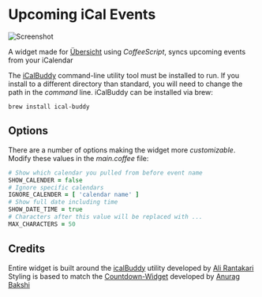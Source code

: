 # Upcoming iCal Events

![Screenshot](https://raw.githubusercontent.com/cbeardsmore/Upcoming-iCal-Events/master/screenshot.png)

A widget made for [Übersicht](http://tracesof.net/uebersicht/) using *CoffeeScript*, syncs upcoming events from your iCalendar  

The [iCalBuddy](http://hasseg.org/icalBuddy/) command-line utility tool must be installed to run. If you install to a different directory than standard, you will need to change the path in the *command* line. iCalBuddy can be installed via brew:

```
brew install ical-buddy
```

## Options

There are a number of options making the widget more *customizable*. Modify these values in the *main.coffee* file:

```coffeescript
# Show which calendar you pulled from before event name
SHOW_CALENDER = false
# Ignore specific calendars
IGNORE_CALENDER = [ 'calendar name' ]
# Show full date including time
SHOW_DATE_TIME = true
# Characters after this value will be replaced with ...
MAX_CHARACTERS = 50
```

## Credits

Entire widget is built around the [icalBuddy](http://hasseg.org/icalBuddy/) utility developed by [Ali Rantakari](https://github.com/ali-rantakari)  
Styling is based to match the [Countdown-Widget](https://github.com/anuragbakshi/Countdown-Widget/tree/8619663c8da9827064369c9990a9c110afa8911c) developed by [Anurag Bakshi](https://github.com/anuragbakshi)
